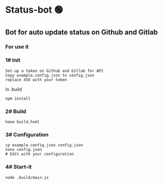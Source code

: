 # Status-bot 🟢
## Bot for auto update status on Github and Gitlab
### For use it
### 1# Init
```
Set-up a token on Github and Gitlab for API
Copy example.config.json to config.json
replace XXX with your token
```
in .build
```
npm install
```
### 2# Build
```
haxe build.hxml
```
### 3# Configuration
```
cp example.config.json config.json
nano config.json
# Edit with your configuration
``` 
### 4# Start-it
```
node .build/main.js
```
